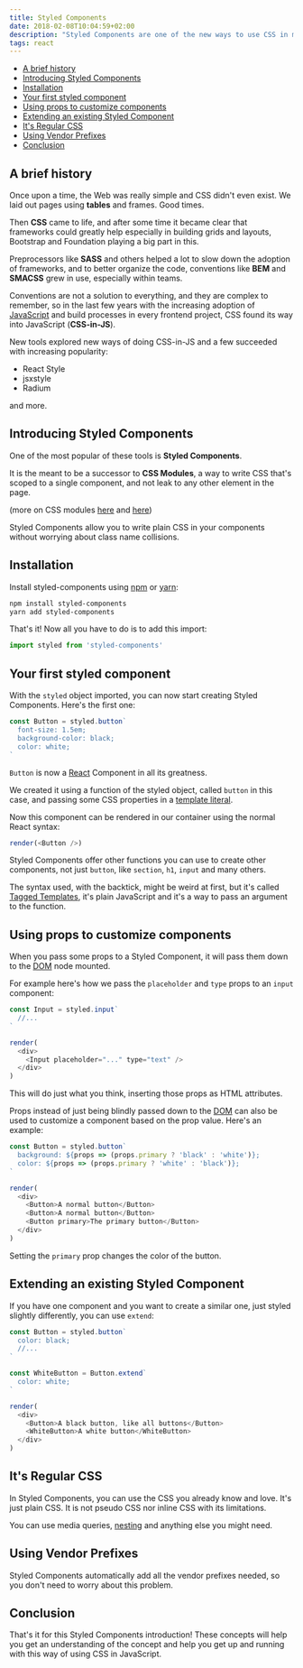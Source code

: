 ```yaml
---
title: Styled Components
date: 2018-02-08T10:04:59+02:00
description: "Styled Components are one of the new ways to use CSS in modern JavaScript. It is the meant to be a successor of CSS Modules, a way to write CSS that's scoped to a single component, and not leak to any other element in the page"
tags: react
---
```


<!-- TOC -->

- [A brief history](#a-brief-history)
- [Introducing Styled Components](#introducing-styled-components)
- [Installation](#installation)
- [Your first styled component](#your-first-styled-component)
- [Using props to customize components](#using-props-to-customize-components)
- [Extending an existing Styled Component](#extending-an-existing-styled-component)
- [It's Regular CSS](#its-regular-css)
- [Using Vendor Prefixes](#using-vendor-prefixes)
- [Conclusion](#conclusion)

<!-- /TOC -->

## A brief history

Once upon a time, the Web was really simple and CSS didn't even exist. We laid out pages using **tables** and frames. Good times.

Then **CSS** came to life, and after some time it became clear that frameworks could greatly help especially in building grids and layouts, Bootstrap and Foundation playing a big part in this.

Preprocessors like **SASS** and others helped a lot to slow down the adoption of frameworks, and to better organize the code, conventions like **BEM** and **SMACSS** grew in use, especially within teams.

Conventions are not a solution to everything, and they are complex to remember, so in the last few years with the increasing adoption of [JavaScript](https://flaviocopes.com/javascript/) and build processes in every frontend project, CSS found its way into JavaScript (**CSS-in-JS**).

New tools explored new ways of doing CSS-in-JS and a few succeeded with increasing popularity:

- React Style
- jsxstyle
- Radium

and more.

## Introducing Styled Components

One of the most popular of these tools is **Styled Components**.

It is the meant to be a successor to **CSS Modules**, a way to write CSS that's scoped to a single component, and not leak to any other element in the page.

(more on CSS modules [here](https://css-tricks.com/css-modules-part-1-need/) and [here](https://glenmaddern.com/articles/css-modules))

Styled Components allow you to write plain CSS in your components without worrying about class name collisions.

## Installation

Install styled-components using [npm](https://flaviocopes.com/npm/) or [yarn](https://flaviocopes.com/yarn/):

```bash
npm install styled-components
yarn add styled-components
```

That's it! Now all you have to do is to add this import:

```js
import styled from 'styled-components'
```

## Your first styled component

With the `styled` object imported, you can now start creating Styled Components. Here's the first one:

```js
const Button = styled.button`
  font-size: 1.5em;
  background-color: black;
  color: white;
`
```

`Button` is now a [React](https://flaviocopes.com/react/) Component in all its greatness.

We created it using a function of the styled object, called `button` in this case, and passing some CSS properties in a [template literal](https://flaviocopes.com/javascript-template-literals/).

Now this component can be rendered in our container using the normal React syntax:

```js
render(<Button />)
```

Styled Components offer other functions you can use to create other components, not just `button`, like `section`, `h1`, `input` and many others.

The syntax used, with the backtick, might be weird at first, but it's called [Tagged Templates](https://developer.mozilla.org/en-US/docs/Web/JavaScript/Reference/Template_literals), it's plain JavaScript and it's a way to pass an argument to the function.

## Using props to customize components

When you pass some props to a Styled Component, it will pass them down to the [DOM](https://flaviocopes.com/dom/) node mounted.

For example here's how we pass the `placeholder` and `type` props to an `input` component:

```js
const Input = styled.input`
  //...
`

render(
  <div>
    <Input placeholder="..." type="text" />
  </div>
)
```

This will do just what you think, inserting those props as HTML attributes.

Props instead of just being blindly passed down to the [DOM](https://flaviocopes.com/dom/) can also be used to customize a component based on the prop value. Here's an example:

```js
const Button = styled.button`
  background: ${props => (props.primary ? 'black' : 'white')};
  color: ${props => (props.primary ? 'white' : 'black')};
`

render(
  <div>
    <Button>A normal button</Button>
    <Button>A normal button</Button>
    <Button primary>The primary button</Button>
  </div>
)
```

Setting the `primary` prop changes the color of the button.

## Extending an existing Styled Component

If you have one component and you want to create a similar one, just styled slightly differently, you can use `extend`:

```js
const Button = styled.button`
  color: black;
  //...
`

const WhiteButton = Button.extend`
  color: white;
`

render(
  <div>
    <Button>A black button, like all buttons</Button>
    <WhiteButton>A white button</WhiteButton>
  </div>
)
```

## It's Regular CSS

In Styled Components, you can use the CSS you already know and love. It's just plain CSS. It is not pseudo CSS nor inline CSS with its limitations.

You can use media queries, [nesting](https://tabatkins.github.io/specs/css-nesting/) and anything else you might need.

## Using Vendor Prefixes

Styled Components automatically add all the vendor prefixes needed, so you don't need to worry about this problem.

## Conclusion

That's it for this Styled Components introduction! These concepts will help you get an understanding of the concept and help you get up and running with this way of using CSS in JavaScript.
